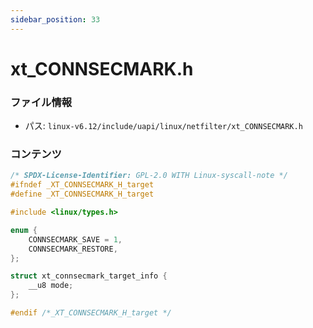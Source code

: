 ```yaml
---
sidebar_position: 33
---
```

# xt_CONNSECMARK.h

### ファイル情報

- パス: `linux-v6.12/include/uapi/linux/netfilter/xt_CONNSECMARK.h`

### コンテンツ

```h
/* SPDX-License-Identifier: GPL-2.0 WITH Linux-syscall-note */
#ifndef _XT_CONNSECMARK_H_target
#define _XT_CONNSECMARK_H_target

#include <linux/types.h>

enum {
	CONNSECMARK_SAVE = 1,
	CONNSECMARK_RESTORE,
};

struct xt_connsecmark_target_info {
	__u8 mode;
};

#endif /*_XT_CONNSECMARK_H_target */

```
